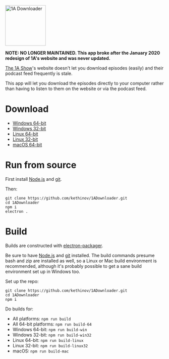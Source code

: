 <img src='https://raw.githubusercontent.com/kethinov/1ADownloader/master/images/icon.png' alt='1A Downloader' width='128' height='128'>

**NOTE: NO LONGER MAINTAINED. This app broke after the January 2020 redesign of 1A's website and was never updated.**

[The 1A Show](http://the1a.org/)'s website doesn't let you download episodes (easily) and their podcast feed frequently is stale.

This app will let you download the episodes directly to your computer rather than having to listen to them on the website or via the podcast feed.

Download
===

- [Windows 64-bit](https://github.com/kethinov/1ADownloader/releases/download/1.0.2/1A.Downloader-win32-x64.zip)
- [Windows 32-bit](https://github.com/kethinov/1ADownloader/releases/download/1.0.2/1A.Downloader-win32-ia32.zip)
- [Linux 64-bit](https://github.com/kethinov/1ADownloader/releases/download/1.0.2/1A.Downloader-linux-x64.zip)
- [Linux 32-bit](https://github.com/kethinov/1ADownloader/releases/download/1.0.2/1A.Downloader-linux-ia32.zip)
- [macOS 64-bit](https://github.com/kethinov/1ADownloader/releases/download/1.0.2/1A.Downloader-darwin-x64.zip)

Run from source
===

First install [Node.js](https://nodejs.org) and [git](https://git-scm.com).

Then:

```
git clone https://github.com/kethinov/1ADownloader.git
cd 1ADownloader
npm i
electron .
```

Build
===

Builds are constructed with [electron-packager](https://github.com/maxogden/electron-packager).

Be sure to have [Node.js](https://nodejs.org) and [git](https://git-scm.com) installed. The build commands presume bash and zip are installed as well, so a Linux or Mac build environment is recommended, although it's probably possible to get a sane build environment set up in Windows too.

Set up the repo:

```
git clone https://github.com/kethinov/1ADownloader.git
cd 1ADownloader
npm i
```

Do builds for:

- All platforms: `npm run build`
- All 64-bit platforms: `npm run build-64`
- Windows 64-bit: `npm run build-win`
- Windows 32-bit: `npm run build-win32`
- Linux 64-bit: `npm run build-linux`
- Linux 32-bit: `npm run build-linux32`
- macOS: `npm run build-mac`
